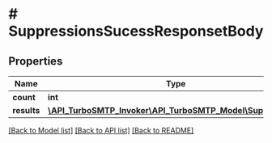 # # SuppressionsSucessResponsetBody

## Properties

Name | Type | Description | Notes
------------ | ------------- | ------------- | -------------
**count** | **int** |  | [optional]
**results** | [**\API_TurboSMTP_Invoker\API_TurboSMTP_Model\Suppression[]**](Suppression.md) |  | [optional]

[[Back to Model list]](../../README.md#models) [[Back to API list]](../../README.md#endpoints) [[Back to README]](../../README.md)
